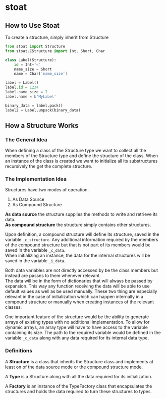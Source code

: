 # stoat
## How to Use Stoat
To create a structure, simply inherit from Structure
```python
from stoat import Structure
from stoat.CStructure import Int, Short, Char

class Label(Structure):
    id = Int+'<'
    name_size = Short
    name = Char['name_size']

label = Label()
label.id = 1234
label.name_size = 7
label.name = b'MyLabel'

binary_data = label.pack()
label2 = Label.unpack(binary_data)
```

## How a Structure Works
### The General Idea
When defining a class of the Structure type we want to collect all the
members of the Structure type and define the structure of the class.
When an instance of the class is created we want to initialize all its
substructures recursively the get the complete structure.

### The Implementation Idea
Structures have two modes of operation.
1. As Data Source
2. As Compound Structure

**As data source** the structure supplies the methods to write and
retrieve its data. \
**As compound structure** the structure simply
contains other structures.

Upon definition, a compound structure will define its structure, saved
in the variable `_c_structure`. Any additional information required by
the members of the compound structure but that is not part of its
members would be saved in the variable `_c_data`.  
When initializing an instance, the data for the internal structures will
be saved in the variable `_i_data`.

Both data variables are not directly accessed by be the class members
but instead are passes to them whenever relevant.  
The data will be in the form of dictionaries that will always be passed
by expansion. This way any function receiving the data will be able to
use default values as well as be used manually. These two thing are
especially relevant in the case of initialization which can happen
internally in a compound structure or manually when creating instances
of the relevant classes.

One important feature of the structure would be the ability to generate
arrays of existing types with no additional implementation. To allow for
dynamic arrays, an array type will have to have access to the variable
containing its size. The path to the required variable would be defined
in the variable `_c_data` along with any data required for its internal
data type.

### Definitions
A **Structure** is a class that inherits the Structure class and
implements at least on of the data source mode or the compound structure
mode.

A **Type** is a Structure along with all the data required for its
initialization.

A **Factory** is an instance of the TypeFactory class that encapsulates
the structures and holds the data required to turn these structures to
types.
